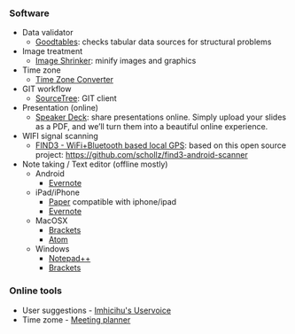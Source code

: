 ### Software
* Data validator
    - [Goodtables](http://try.goodtables.io/): checks tabular data sources for structural problems
* Image treatment
    - [Image Shrinker](https://github.com/stefansl/image-shrinker): minify images and graphics
* Time zone
    - [Time Zone Converter](https://timezoneconverterapp.com/#download)
* GIT workflow
    - [SourceTree](https://www.sourcetreeapp.com/): GIT client
* Presentation (online)
    - [Speaker Deck](https://speakerdeck.com/): share presentations online. Simply upload your slides as a PDF, and we’ll turn them into a beautiful online experience.
* WIFI signal scanning
    - [FIND3 - WiFi+Bluetooth based local GPS](https://play.google.com/store/apps/details?id=com.internalpositioning.find3.find3app): based on this open source project: https://github.com/schollz/find3-android-scanner
* Note taking / Text editor (offline mostly)
    * Android
        - [Evernote](https://play.google.com/store/apps/details?id=com.evernote&hl=es_419)
    * iPad/iPhone
        - [Paper](https://apps.apple.com/es/app/paper/id506003812) compatible with iphone/ipad
        - [Evernote](https://apps.apple.com/ar/app/evernote/id281796108)
    * MacOSX
        - [Brackets](http://brackets.io/)
        - [Atom](https://atom.io/)
    * Windows
        - [Notepad++](https://notepad-plus-plus.org/)
        - [Brackets](http://brackets.io/)
        
### Online tools
* User suggestions
        - [Imhicihu's Uservoice](https://imhicihu.uservoice.com/)
* Time zome
        - [Meeting planner](https://drajmarsh.bitbucket.io/meeting-planner.html)
     
